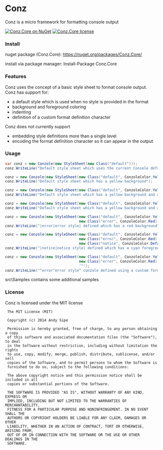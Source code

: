 # Conz

Conz is a micro framework for formatting console output

[![Conz.Core on NuGet](http://img.shields.io/nuget/v/Conz.Core.svg?style=flat)](https://www.nuget.org/packages/Conz.Core)
[![Conz.Core license](http://img.shields.io/badge/license-mit-blue.svg?style=flat)](https://raw.githubusercontent.com/asipe/Conz/master/LICENSE)

### Install

nuget package (Conz.Core): https://nuget.org/packages/Conz.Core/

install via package manager: Install-Package Conz.Core

### Features

Conz uses the concept of a basic style sheet to format console output.  Conz has support for:
* a default style which is used when no style is provided in the format
* background and foreground coloring
* indenting
* definition of a custom format definition character

Conz does not currently support
* embedding style definitions more than a single level
* encoding the format definition character so it can appear in the output

### Usage

```csharp
var conz = new Conzole(new StyleSheet(new Class("default")));
conz.WriteLine("Default style sheet which uses the current Console default values");

conz = new Conzole(new StyleSheet(new Class("default", ConzoleColor.Yellow)));
conz.WriteLine("Default style sheet which has a yellow background");

conz = new Conzole(new StyleSheet(new Class("default", ConzoleColor.Yellow, ConzoleColor.Black)));
conz.WriteLine("Default style sheet which has a yellow background and a black foreground");

conz = new Conzole(new StyleSheet(new Class("default", ConzoleColor.Yellow, ConzoleColor.Black, 5)));
conz.WriteLine("Default style sheet which has a yellow background and a black foreground and an indent of 5 spaces");

conz = new Conzole(new StyleSheet(new Class("default", ConzoleColor.Yellow, ConzoleColor.Black),
                                  new Class("error", ConzoleColor.Red)));
conz.WriteLine("|error|error style| defined which has a red background");

conz = new Conzole(new StyleSheet(new Class("default", ConzoleColor.Yellow, ConzoleColor.Black),
                                  new Class("error", ConzoleColor.Red),
                                  new Class("notice", ConzoleColor.Default, ConzoleColor.DarkCyan)));
conz.WriteLine("|notice|notice style| defined which has a cyan foreground");

conz = new Conzole(new StyleSheet(new Class("default", ConzoleColor.Yellow, ConzoleColor.Black),
                                  new Class("error", ConzoleColor.Red)), 
                                  '^');
conz.WriteLine("^error^error style^ conzole defined using a custom format definition character");
```

src\Samples contains some additional samples

### License

Conz is licensed under the MIT license

     The MIT License (MIT)

     Copyright (c) 2014 Andy Sipe

     Permission is hereby granted, free of charge, to any person obtaining a copy
     of this software and associated documentation files (the "Software"), to deal
     in the Software without restriction, including without limitation the rights
     to use, copy, modify, merge, publish, distribute, sublicense, and/or sell
     copies of the Software, and to permit persons to whom the Software is
     furnished to do so, subject to the following conditions:

     The above copyright notice and this permission notice shall be included in all
     copies or substantial portions of the Software.

     THE SOFTWARE IS PROVIDED "AS IS", WITHOUT WARRANTY OF ANY KIND, EXPRESS OR
     IMPLIED, INCLUDING BUT NOT LIMITED TO THE WARRANTIES OF MERCHANTABILITY,
     FITNESS FOR A PARTICULAR PURPOSE AND NONINFRINGEMENT. IN NO EVENT SHALL THE
     AUTHORS OR COPYRIGHT HOLDERS BE LIABLE FOR ANY CLAIM, DAMAGES OR OTHER
     LIABILITY, WHETHER IN AN ACTION OF CONTRACT, TORT OR OTHERWISE, ARISING FROM,
     OUT OF OR IN CONNECTION WITH THE SOFTWARE OR THE USE OR OTHER DEALINGS IN THE
     SOFTWARE.
